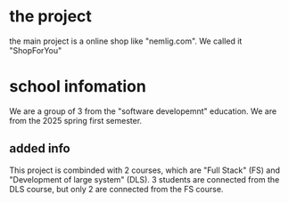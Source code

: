 # the project 

the main project is a online shop like "nemlig.com".
We called it "ShopForYou"

# school infomation

We are a group of 3 from the "software developemnt" education.
We are from the 2025 spring first semester.

## added info 

This project is combinded with 2 courses, which are "Full Stack" (FS) and "Development of large system" (DLS).
3 students are connected from the DLS course, but only 2 are connected from the FS course.

